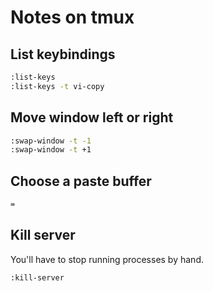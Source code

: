 # Notes on tmux

## List keybindings
```bash
:list-keys
:list-keys -t vi-copy
```

## Move window left or right
```bash
:swap-window -t -1
:swap-window -t +1
```

## Choose a paste buffer
```bash
=
```

## Kill server

You'll have to stop running processes by hand.

```bash
:kill-server
```
